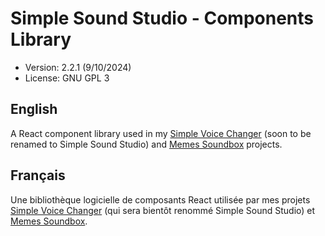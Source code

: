 ﻿# Simple Sound Studio - Components Library

* Version: 2.2.1 (9/10/2024)
* License: GNU GPL 3

## English

A React component library used in my [Simple Voice Changer](https://github.com/Eliastik/simple-voice-changer) (soon to be renamed to Simple Sound Studio) and [Memes Soundbox](https://github.com/Eliastik/memes-soundbox) projects.

## Français

Une bibliothèque logicielle de composants React utilisée par mes projets [Simple Voice Changer](https://github.com/Eliastik/simple-voice-changer) (qui sera bientôt renommé Simple Sound Studio) et [Memes Soundbox](https://github.com/Eliastik/memes-soundbox).
